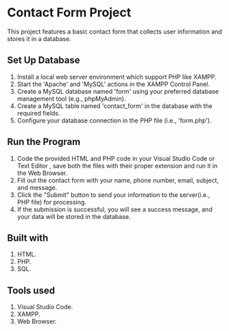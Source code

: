 # Contact Form Project

This project features a basic contact form that collects user information and stores it in a database.

## Set Up Database

1. Install a local web server environment which support PHP like XAMPP.
2. Start the 'Apache' and 'MySQL' actions in the XAMPP Control Panel.
3. Create a MySQL database named 'form' using your preferred database management tool (e.g., phpMyAdmin).
4. Create a MySQL table named 'contact_form' in the database with the required fields.
5. Configure your database connection in the PHP file (i.e., 'form.php').

## Run the Program

1. Code the provided HTML and PHP code in your Visual Studio Code or Text Editor , save both the files with their proper extension and run it in the Web Browser.
2. Fill out the contact form with your name, phone number, email, subject, and message.
3. Click the "Submit" button to send your information to the server(i.e., PHP file) for processing.
4. If the submission is successful, you will see a success message, and your data will be stored in the database.

## Built with

1. HTML.
2. PHP.
3. SQL.

## Tools used 

1. Visual Studio Code.
2. XAMPP.
3. Web Browser.